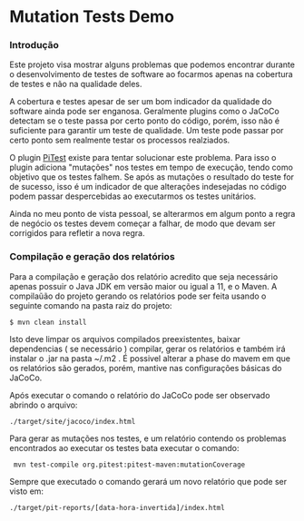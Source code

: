 # Mutation Tests Demo

### Introdução

Este projeto visa mostrar alguns problemas que podemos encontrar durante o desenvolvimento
de testes de software ao focarmos apenas na cobertura de testes e não na qualidade deles.

A cobertura e testes apesar de ser um bom indicador da qualidade do software ainda 
pode ser enganosa. Geralmente plugins como o JaCoCo detectam se o teste passa por certo
ponto do código, porém, isso não é suficiente para garantir um teste de qualidade. Um teste
pode passar por certo ponto sem realmente testar os processos realziados.

O plugin [PiTest](https://pitest.org) existe para tentar solucionar este problema. Para isso
o plugin adiciona "mutações" nos testes em tempo de execução, tendo como objetivo que os testes 
falhem. Se após as mutações o resultado do teste for de sucesso, isso é um indicador de que 
alterações indesejadas no código podem passar despercebidas ao executarmos os testes unitários.

Ainda no meu ponto de vista pessoal, se alterarmos em algum ponto a regra de negócio os testes
devem começar a falhar, de modo que devam ser corrigidos para refletir a nova regra.

### Compilação e geração dos relatórios

Para a compilação e geração dos relatório acredito que seja necessário apenas possuir o 
Java JDK em versão maior ou igual a 11, e o Maven.
A compilaũão do projeto gerando os relatórios pode ser feita usando o seguinte comando na 
pasta raiz do projeto:

    $ mvn clean install

Isto deve limpar os arquivos compilados preexistentes, baixar dependencias ( se necessário )
compilar, gerar os relatórios e também irá instalar o .jar na pasta ~/.m2 . É possivel
alterar a phase do mavem em que os relatórios são gerados, porém, mantive nas configurações 
básicas do JaCoCo.

Após executar o comando o relatório do JaCoCo pode ser observado abrindo o arquivo:
    
    ./target/site/jacoco/index.html

Para gerar as mutações nos testes, e um relatório contendo os problemas encontrados ao executar
os testes bata executar o comando:
    
     mvn test-compile org.pitest:pitest-maven:mutationCoverage

Sempre que executado o comando gerará um novo relatório que pode ser visto em:

    ./target/pit-reports/[data-hora-invertida]/index.html

